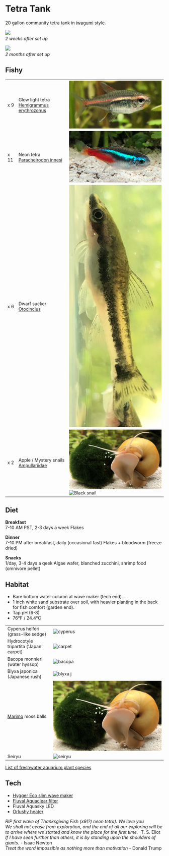 # Tetra Tank

20 gallon community tetra tank in [iwagumi](https://duckduckgo.com/?q=iwagumi&iax=images&ia=images) style.  

![](./aquarium/tetra_tank.png)  
*2 weeks after set up*

![](./aquarium/tetra_tank2.png)  
*2 months after set up*

## Fishy

||||
| --- | --- | --- |
|x 9 | Glow light tetra [Hemigrammus erythrozonus](https://en.wikipedia.org/wiki/Hemigrammus_erythrozonus) | ![Glowie](./aquarium/glowie.png) |
|x 11 | Neon tetra [Paracheirodon innesi](https://en.wikipedia.org/wiki/Neon_tetra) | ![Neon](./aquarium/neon.png) |
|x 6 | Dwarf sucker [Otocinclus](https://en.wikipedia.org/wiki/Otocinclus) | ![Oto](./aquarium/otocinclus.png) |
|x 2 | Apple / Mystery snails [Ampullariidae](https://en.wikipedia.org/wiki/Ampullariidae) | ![Gold snail](./aquarium/marimo.png) <br> ![Black snail](./aquarium/blackSnail.png)|

## Diet

**Breakfast**  
7-10 AM PST, 2-3 days a week
Flakes
 
**Dinner**  
7-10 PM after breakfast, daily (occasional fast)
Flakes + bloodworm (freeze dried)

**Snacks**  
1/day, 3-4 days a qeek
Algae wafer, blanched zucchini, shrimp food (omnivore pellet)


## Habitat

* Bare bottom water column at wave maker (tech end).
* 1 inch white sand substrate over soil, with heavier planting in the back for fish comfort (garden end).
* Tap pH (6-8)  
* 76°F / 24.4°C

|||
| --- | --- |
| Cyperus helferi (grass-like sedge) | ![cyperus](./aquarium/cyperus.png) |
| Hydrocotyle tripartita ('Japan' carpet) | ![carpet](./aquarium/tripartita.png) |
| Bacopa monnieri (water hyssop) | ![bacopa](./aquarium/bacopa.png) |
| Blyxa japonica (Japanese rush) | ![blyxa j](./aquarium/blyxa.png) |
| [Marimo](https://en.wikipedia.org/wiki/Marimo) moss balls | ![Marimo](./aquarium/marimo.png) |
| Seiryu | ![seiryu](hadouken.png) |

[List of freshwater aquarium plant species](https://en.wikipedia.org/wiki/List_of_freshwater_aquarium_plant_species)

## Tech
* [Hygger Eco slim wave maker](https://github.com/rsairu/howto/blob/main/hygger_eco_slim.md)
* [Fluval Aquaclear filter](https://github.com/rsairu/howto/blob/main/fluval_aquaclear_powerfilter.md)
* Fluval Aquasky LED
* [Orlushy heater](https://github.com/rsairu/howto/blob/main/orlushy_heater.md)

*RIP first wave of Thanksgiving Fish (x9(?) neon tetra). We love you*  
*We shall not cease from exploration, and the end of all our exploring will be to arrive where we started and know the place for the first time.* -T. S. Eliot  
*If I have seen further than others, it is by standing upon the shoulders of giants.* - Isaac Newton  
*Treat the word impossible as nothing more than motivation* - Donald Trump
